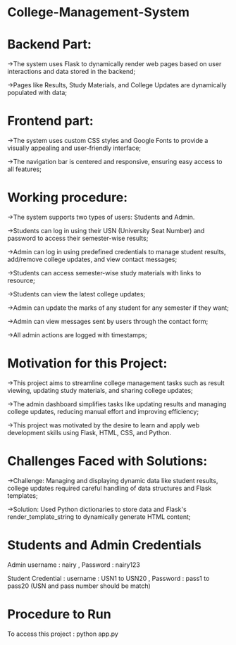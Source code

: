 # College-Management-System

# Backend Part:

->The system uses Flask to dynamically render web pages based on 
user interactions and data stored in the backend;

->Pages like Results, Study Materials, and College Updates are 
dynamically populated with data;

# Frontend part:

->The system uses custom CSS styles and Google Fonts to provide a visually appealing and user-friendly interface;

->The navigation bar is centered and responsive, ensuring easy access to all features;

# Working procedure:

->The system supports two types of users: Students and Admin.

->Students can log in using their USN (University Seat Number) 
and password to access their semester-wise results;

->Admin can log in using predefined credentials to manage student results, 
add/remove college updates, and view contact messages;

->Students can access semester-wise study materials with links to resource;

->Students can view the latest college updates;

->Admin can update the marks of any student for any semester if they want;

->Admin can view messages sent by users through the contact form;

->All admin actions are logged with timestamps;

# Motivation for this Project:

->This project aims to streamline college management tasks such as result
viewing, updating study materials, and sharing college updates;

->The admin dashboard simplifies tasks like updating results and managing college 
updates, reducing manual effort and improving efficiency;

->This project was motivated by the desire to learn and apply web development skills
using Flask, HTML, CSS, and Python.

# Challenges Faced with Solutions:

->Challenge: Managing and displaying dynamic data like student results, college updates
required careful handling of data structures and Flask templates;

->Solution: Used Python dictionaries to store data and Flask's render_template_string 
to dynamically generate HTML content;

# Students and Admin Credentials

Admin username : nairy , Password : nairy123

Student Credential : username : USN1 to USN20 , Password : pass1 to pass20 (USN and pass number should be match)

# Procedure to Run

To access this project : python app.py


